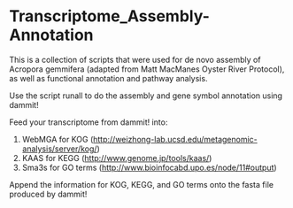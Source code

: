# Transcriptome_Assembly-Annotation

This is a collection of scripts that were used for de novo assembly of Acropora gemmifera (adapted from Matt MacManes Oyster River Protocol), as well as functional annotation and pathway analysis.

Use the script runall to do the assembly and gene symbol annotation using dammit!

Feed your transcriptome from dammit! into:
1) WebMGA for KOG (http://weizhong-lab.ucsd.edu/metagenomic-analysis/server/kog/)
2) KAAS for KEGG (http://www.genome.jp/tools/kaas/)
3) Sma3s for GO terms (http://www.bioinfocabd.upo.es/node/11#output)

Append the information for KOG, KEGG, and GO terms onto the fasta file produced by dammit!
